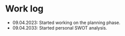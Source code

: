 # Work log

- 09.04.2023: Started working on the planning phase.
- 09.04.2033: Started personal SWOT analysis.
